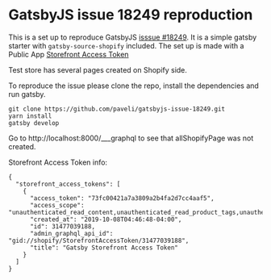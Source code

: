# GatsbyJS issue 18249 reproduction

This is a set up to reproduce GatsbyJS [isssue #18249](https://github.com/gatsbyjs/gatsby/issues/18249).
It is a simple gatsby starter with `gatsby-source-shopify` included.
The set up is made with a Public App [Storefront Access Token](https://help.shopify.com/en/api/reference/access/storefrontaccesstoken)

Test store has several pages created on Shopify side.

To reproduce the issue please clone the repo, install the dependencies and run gatsby.

```
git clone https://github.com/paveli/gatsbyjs-issue-18249.git
yarn install
gatsby develop
```

Go to http://localhost:8000/___graphql to see that allShopifyPage was not created.

Storefront Access Token info:

```
{
  "storefront_access_tokens": [
    {
      "access_token": "73fc00421a7a3809a2b4fa2d7cc4aaf5",
      "access_scope": "unauthenticated_read_content,unauthenticated_read_product_tags,unauthenticated_read_product_listings,unauthenticated_read_collection_listings,unauthenticated_write_checkouts,unauthenticated_read_checkouts,unauthenticated_write_customers,unauthenticated_read_customers",
      "created_at": "2019-10-08T04:46:48-04:00",
      "id": 31477039188,
      "admin_graphql_api_id": "gid://shopify/StorefrontAccessToken/31477039188",
      "title": "Gatsby Storefront Access Token"
    }
  ]
}
```
